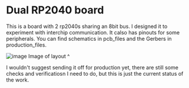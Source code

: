 # Dual RP2040 board

This is a board with 2 rp2040s sharing an 8bit bus. I designed it to experiment with interchip communication. It calso has pinouts for some peripherals.
You can find schematics in pcb_files and the Gerbers in production_files.

![image](https://github.com/user-attachments/assets/ad6fa197-0863-4627-8b34-ae5c5e95a220)
Image of layout ^


I wouldn't suggest sending it off for production yet, there are still some checks and verificatiosn I need to do, but this is just the current status of the work.

